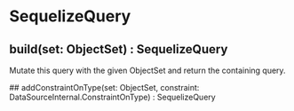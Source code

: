 # SequelizeQuery

## build(set: ObjectSet) : SequelizeQuery

Mutate this query with the given ObjectSet and return the containing query.

## addConstraintOnType(set: ObjectSet, constraint: DataSourceInternal.ConstraintOnType) : SequelizeQuery

